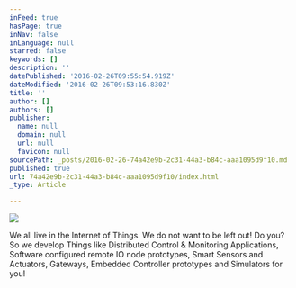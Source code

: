 ```yaml
---
inFeed: true
hasPage: true
inNav: false
inLanguage: null
starred: false
keywords: []
description: ''
datePublished: '2016-02-26T09:55:54.919Z'
dateModified: '2016-02-26T09:53:16.830Z'
title: ''
author: []
authors: []
publisher:
  name: null
  domain: null
  url: null
  favicon: null
sourcePath: _posts/2016-02-26-74a42e9b-2c31-44a3-b84c-aaa1095d9f10.md
published: true
url: 74a42e9b-2c31-44a3-b84c-aaa1095d9f10/index.html
_type: Article

---
```

![](https://the-grid-user-content.s3-us-west-2.amazonaws.com/5cb1e7c2-100a-4397-b52e-a9481f1fade3.jpg)

We all live in the Internet of Things. We do not want to be left out! Do you? 
So we develop Things like Distributed Control & Monitoring Applications,
Software configured remote IO node prototypes, Smart Sensors and Actuators, Gateways, Embedded Controller prototypes and Simulators for you!